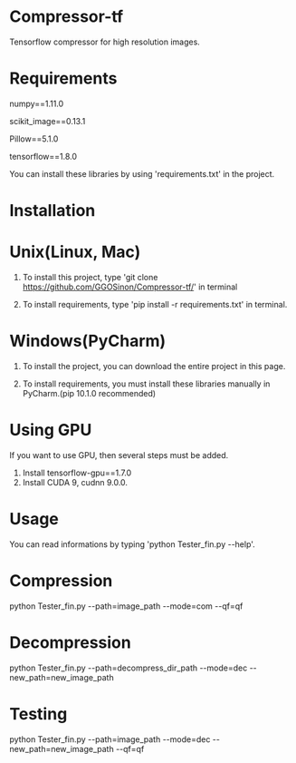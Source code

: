 # Compressor-tf
Tensorflow compressor for high resolution images.

# Requirements
numpy==1.11.0

scikit_image==0.13.1

Pillow==5.1.0

tensorflow==1.8.0

You can install these libraries by using 'requirements.txt' in the project.

# Installation

# Unix(Linux, Mac)
1. To install this project, type 'git clone https://github.com/GGOSinon/Compressor-tf/' in terminal

2. To install requirements, type 'pip install -r requirements.txt' in terminal.

# Windows(PyCharm)
1. To install the project, you can download the entire project in this page.

2. To install requirements, you must install these libraries manually in PyCharm.(pip 10.1.0 recommended)

# Using GPU
If you want to use GPU, then several steps must be added.
1. Install tensorflow-gpu==1.7.0
2. Install CUDA 9, cudnn 9.0.0.

# Usage
You can read informations by typing 'python Tester_fin.py --help'.

# Compression
python Tester_fin.py --path=image_path --mode=com --qf=qf

# Decompression
python Tester_fin.py --path=decompress_dir_path --mode=dec --new_path=new_image_path

# Testing
python Tester_fin.py --path=image_path --mode=dec --new_path=new_image_path --qf=qf
